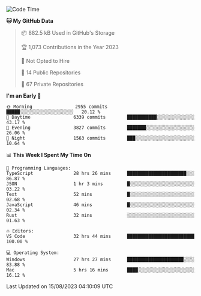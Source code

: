 <!--START_SECTION:waka-->
![Code Time](http://img.shields.io/badge/Code%20Time-4%2C455%20hrs%2041%20mins-blue)

**🐱 My GitHub Data** 

> 📦 882.5 kB Used in GitHub's Storage 
 > 
> 🏆 1,073 Contributions in the Year 2023
 > 
> 🚫 Not Opted to Hire
 > 
> 📜 14 Public Repositories 
 > 
> 🔑 67 Private Repositories 
 > 
**I'm an Early 🐤** 

```text
🌞 Morning                2955 commits        █████░░░░░░░░░░░░░░░░░░░░   20.12 % 
🌆 Daytime                6339 commits        ███████████░░░░░░░░░░░░░░   43.17 % 
🌃 Evening                3827 commits        ███████░░░░░░░░░░░░░░░░░░   26.06 % 
🌙 Night                  1563 commits        ███░░░░░░░░░░░░░░░░░░░░░░   10.64 % 
```


📊 **This Week I Spent My Time On** 

```text
💬 Programming Languages: 
TypeScript               28 hrs 26 mins      ██████████████████████░░░   86.87 % 
JSON                     1 hr 3 mins         █░░░░░░░░░░░░░░░░░░░░░░░░   03.22 % 
Text                     52 mins             █░░░░░░░░░░░░░░░░░░░░░░░░   02.68 % 
JavaScript               46 mins             █░░░░░░░░░░░░░░░░░░░░░░░░   02.34 % 
Rust                     32 mins             ░░░░░░░░░░░░░░░░░░░░░░░░░   01.63 % 

🔥 Editors: 
VS Code                  32 hrs 44 mins      █████████████████████████   100.00 % 

💻 Operating System: 
Windows                  27 hrs 27 mins      █████████████████████░░░░   83.88 % 
Mac                      5 hrs 16 mins       ████░░░░░░░░░░░░░░░░░░░░░   16.12 % 
```


 Last Updated on 15/08/2023 04:10:09 UTC
<!--END_SECTION:waka-->

